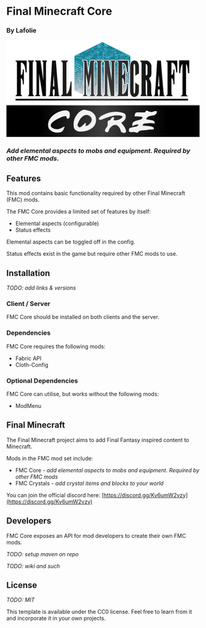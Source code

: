# Final Minecraft Core
### By Lafolie

![FMC Logo](asset/fmcLogo.png "FMC Logo")

### *Add elemental aspects to mobs and equipment. Required by other FMC mods.*

## Features

This mod contains basic functionality required by other Final Minecraft (FMC) mods.

The FMC Core provides a limited set of features by itself:

* Elemental aspects (configurable)
* Status effects

Elemental aspects can be toggled off in the config.

Status effects exist in the game but require other FMC mods to use.

## Installation

*TODO: add links & versions*

### Client / Server

FMC Core should be installed on both clients and the server.

### Dependencies

FMC Core requires the following mods:
* Fabric API
* Cloth-Config

### Optional Dependencies

FMC Core can utilise, but works without the following mods:
* ModMenu

## Final Minecraft

The Final Minecraft project aims to add Final Fantasy inspired content to Minecraft.

Mods in the FMC mod set include:

* FMC Core *- add elemental aspects to mobs and equipment. Required by other FMC mods*
* FMC Crystals *- add crystal items and blocks to your world*

You can join the official discord here: [https://discord.gg/Kv6umW2vzy](https://discord.gg/Kv6umW2vzy)

## Developers

FMC Core exposes an API for mod developers to create their own FMC mods.

*TODO: setup maven on repo*

*TODO: wiki and such*

## License

*TODO: MIT*

This template is available under the CC0 license. Feel free to learn from it and incorporate it in your own projects.
